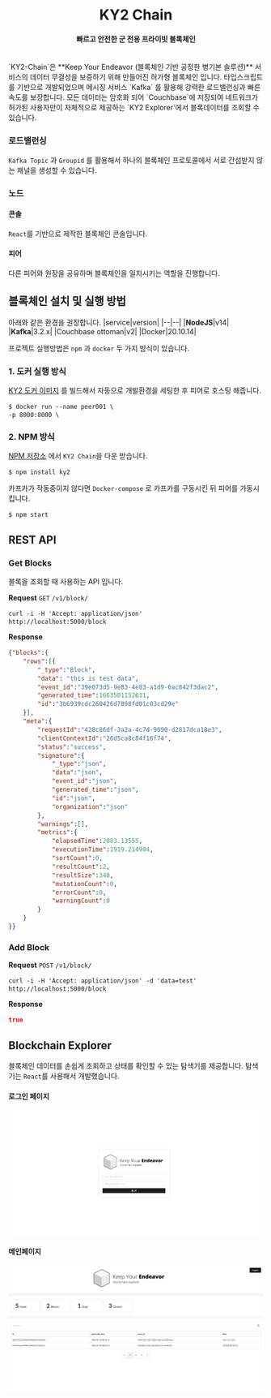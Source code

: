 
<h1 align="center">KY2 Chain</h1>
<h4 align="center">빠르고 안전한 군 전용 프라이빗 블록체인</h4>
<br/>
`KY2-Chain`은 **Keep Your Endeavor (블록체인 기반 공정한 병기본 솔루션)** 서비스의 데이터 무결성을 보증하기 위해 만들어진 허가형 블록체인 입니다.  타입스크립트를 기반으로 개발되었으며 메시징 서비스 `Kafka` 를 활용해 강력한 로드밸런싱과 빠른 속도를 보장합니다. 모든 데이터는 암호화 되어 `Couchbase`에 저장되여 네트워크가 허가된 사용자만이  자체적으로 제공하는 `KY2 Explorer`에서 블록데이터를 조회할 수 있습니다.

### 로드밸런싱
`Kafka Topic` 과 `Groupid`  를 활용해서 하나의 블록체인 프로토콜에서 서로 간섭받지 않는 채널을 생성할 수 있습니다.

### 노드
#### 콘솔
`React`를 기반으로 제작한 블록체인 콘솔입니다. 
#### 피어
다른 피어와 원장을 공유하며 블록체인을 일치시키는 역할을 진행합니다.

## 블록체인 설치 및 실행 방법
아래와 같은 환경을 권장합니다.
|service|version|
|--|--|
|**NodeJS**|v14|
|**Kafka**|3.2.x|
|Couchbase ottoman|v2|
|Docker|20.10.14|

프로젝트 실행방법은 `npm` 과 `docker` 두 가지 방식이 있습니다.
### 1. 도커 실행 방식
[KY2 도커 이미지](https://hub.docker.com/) 를 빌드해서 자동으로 개발환경을 세팅한 후 피어로 호스팅 해줍니다.
```
$ docker run --name peer001 \
-p 8000:8000 \
```
### 2. NPM 방식
[NPM 저장소](https://www.npmjs.com/) 에서 `KY2 Chain`을 다운 받습니다.
```
$ npm install ky2
```
카프카가 작동중이지 않다면 `Docker-compose` 로 카프카를 구동시킨 뒤 피어를 가동시킵니다. 
```
$ npm start
```

## REST API
### Get Blocks
블록을 조회할 때 사용하는 API 입니다.

**Request**
`GET` `/v1/block/`
```shell
curl -i -H 'Accept: application/json' 
http://localhost:5000/block
```
**Response**
```json
{"blocks":{
	"rows":[{
		"_type":"Block",
		"data": "this is test data",
		"event_id":"39e073d5-9e83-4e83-a1d9-6ac842f3dac2",
		"generated_time":1663501152631,
		"id":"3b6939cdc260426d7898fd01c03cd29e"
	}],
	"meta":{
		"requestId":"428c86df-3a2a-4c7d-9090-d2817dca18e3",
		"clientContextId":"26d5ca8c84f16f74",
		"status":"success",
		"signature":{
			"_type":"json",
			"data":"json",
			"event_id":"json",
			"generated_time":"json",
			"id":"json",
			"organization":"json"
		},
		"warnings":[],
		"metrics":{
			"elapsedTime":2083.13555,
			"executionTime":1919.214984,
			"sortCount":0,
			"resultCount":2,
			"resultSize":340,
			"mutationCount":0,
			"errorCount":0,
			"warningCount":0
		}
	}
}}
```
### Add Block
**Request**
`POST` `/v1/block/`
```shell
curl -i -H 'Accept: application/json' -d 'data=test' 
http://localhost:5000/block
```
**Response**
```json
true
```
## Blockchain Explorer
블록체인 데이터를 손쉽게 조회하고 상태를 확인할 수 있는 탐색기를 제공합니다. 
탐색기는 `React`를 사용해서 개발했습니다.

#### 로그인 페이지
![](../images/bc-explorer2.png)
#### 메인페이지
![](../images/bc-explorer1.png)
